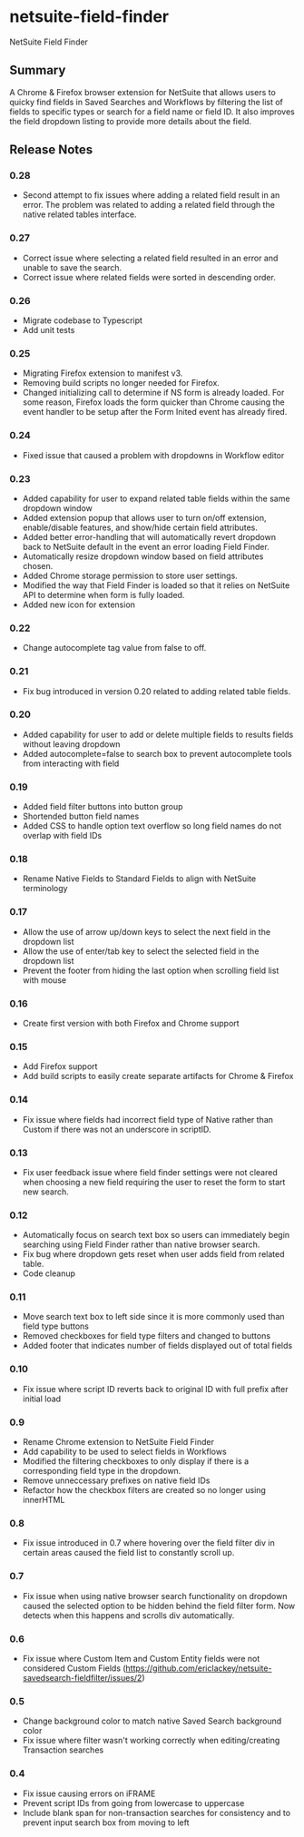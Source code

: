 # netsuite-field-finder
NetSuite Field Finder

## Summary

A Chrome & Firefox browser extension for NetSuite that allows users to quicky find fields in Saved Searches and Workflows by filtering the list of fields to specific types or search for a field name or field ID. It also improves the field dropdown listing to provide more details about the field.

## Release Notes

### 0.28
- Second attempt to fix issues where adding a related field result in an error. The problem was related to adding a related field through the native related tables interface. 

### 0.27
- Correct issue where selecting a related field resulted in an error and unable to save the search.
- Correct issue where related fields were sorted in descending order.

### 0.26
- Migrate codebase to Typescript
- Add unit tests

### 0.25
- Migrating Firefox extension to manifest v3.
- Removing build scripts no longer needed for Firefox.
- Changed initializing call to determine if NS form is already loaded. For some reason, Firefox loads the form quicker than Chrome causing the event handler to be setup after the Form Inited event has already fired.

### 0.24
- Fixed issue that caused a problem with dropdowns in Workflow editor

### 0.23
- Added capability for user to expand related table fields within the same dropdown window
- Added extension popup that allows user to turn on/off extension, enable/disable features, and show/hide certain field attributes.
- Added better error-handling that will automatically revert dropdown back to NetSuite default in the event an error loading Field Finder.
- Automatically resize dropdown window based on field attributes chosen.
- Added Chrome storage permission to store user settings.
- Modified the way that Field Finder is loaded so that it relies on NetSuite API to determine when form is fully loaded.
- Added new icon for extension

### 0.22
- Change autocomplete tag value from false to off.

### 0.21
- Fix bug introduced in version 0.20 related to adding related table fields.

### 0.20
- Added capability for user to add or delete multiple fields to results fields without leaving dropdown
- Added autocomplete=false to search box to prevent autocomplete tools from interacting with field

### 0.19
- Added field filter buttons into button group
- Shortended button field names
- Added CSS to handle option text overflow so long field names do not overlap with field IDs

### 0.18
- Rename Native Fields to Standard Fields to align with NetSuite terminology

### 0.17
- Allow the use of arrow up/down keys to select the next field in the dropdown list
- Allow the use of enter/tab key to select the selected field in the dropdown list
- Prevent the footer from hiding the last option when scrolling field list with mouse

### 0.16
- Create first version with both Firefox and Chrome support

### 0.15
- Add Firefox support
- Add build scripts to easily create separate artifacts for Chrome & Firefox

### 0.14
- Fix issue where fields had incorrect field type of Native rather than Custom if there was not an underscore in scriptID.

### 0.13
- Fix user feedback issue where field finder settings were not cleared when choosing a new field requiring the user to reset the form to start new search.

### 0.12
- Automatically focus on search text box so users can immediately begin searching using Field Finder rather than native browser search.
- Fix bug where dropdown gets reset when user adds field from related table.
- Code cleanup

### 0.11
- Move search text box to left side since it is more commonly used than field type buttons
- Removed checkboxes for field type filters and changed to buttons
- Added footer that indicates number of fields displayed out of total fields

### 0.10
- Fix issue where script ID reverts back to original ID with full prefix after initial load

### 0.9
- Rename Chrome extension to NetSuite Field Finder
- Add capability to be used to select fields in Workflows
- Modified the filtering checkboxes to only display if there is a corresponding field type in the dropdown.
- Remove unneccessary prefixes on native field IDs
- Refactor how the checkbox filters are created so no longer using innerHTML

### 0.8
- Fix issue introduced in 0.7 where hovering over the field filter div in certain areas caused the field list to constantly scroll up.

### 0.7
- Fix issue when using native browser search functionality on dropdown caused the selected option to be hidden behind the field filter form. Now detects when this happens and scrolls div automatically.

### 0.6
- Fix issue where Custom Item and Custom Entity fields were not considered Custom Fields (https://github.com/ericlackey/netsuite-savedsearch-fieldfilter/issues/2)

### 0.5
- Change background color to match native Saved Search background color
- Fix issue where filter wasn't working correctly when editing/creating Transaction searches

### 0.4
- Fix issue causing errors on iFRAME
- Prevent script IDs from going from lowercase to uppercase
- Include blank span for non-transaction searches for consistency and to prevent input search box from moving to left
